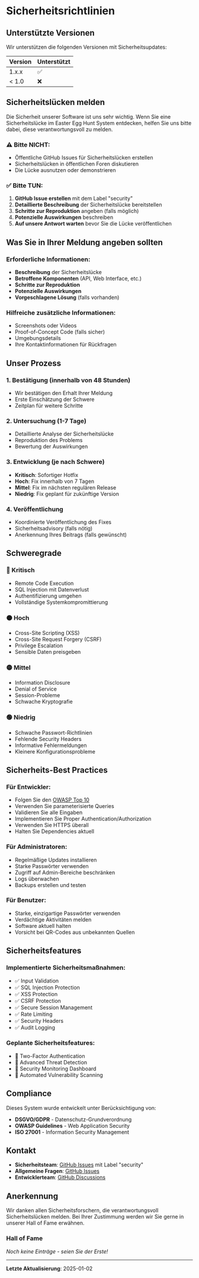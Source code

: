 # Sicherheitsrichtlinien

## Unterstützte Versionen

Wir unterstützen die folgenden Versionen mit Sicherheitsupdates:

| Version | Unterstützt        |
| ------- | ------------------ |
| 1.x.x   | :white_check_mark: |
| < 1.0   | :x:                |

## Sicherheitslücken melden

Die Sicherheit unserer Software ist uns sehr wichtig. Wenn Sie eine Sicherheitslücke im Easter Egg Hunt System entdecken, helfen Sie uns bitte dabei, diese verantwortungsvoll zu melden.

### ⚠️ Bitte NICHT:

- Öffentliche GitHub Issues für Sicherheitslücken erstellen
- Sicherheitslücken in öffentlichen Foren diskutieren
- Die Lücke ausnutzen oder demonstrieren

### ✅ Bitte TUN:

1. **GitHub Issue erstellen** mit dem Label "security"
2. **Detaillierte Beschreibung** der Sicherheitslücke bereitstellen
3. **Schritte zur Reproduktion** angeben (falls möglich)
4. **Potenzielle Auswirkungen** beschreiben
5. **Auf unsere Antwort warten** bevor Sie die Lücke veröffentlichen

## Was Sie in Ihrer Meldung angeben sollten

### Erforderliche Informationen:
- **Beschreibung** der Sicherheitslücke
- **Betroffene Komponenten** (API, Web Interface, etc.)
- **Schritte zur Reproduktion**
- **Potenzielle Auswirkungen**
- **Vorgeschlagene Lösung** (falls vorhanden)

### Hilfreiche zusätzliche Informationen:
- Screenshots oder Videos
- Proof-of-Concept Code (falls sicher)
- Umgebungsdetails
- Ihre Kontaktinformationen für Rückfragen

## Unser Prozess

### 1. Bestätigung (innerhalb von 48 Stunden)
- Wir bestätigen den Erhalt Ihrer Meldung
- Erste Einschätzung der Schwere
- Zeitplan für weitere Schritte

### 2. Untersuchung (1-7 Tage)
- Detaillierte Analyse der Sicherheitslücke
- Reproduktion des Problems
- Bewertung der Auswirkungen

### 3. Entwicklung (je nach Schwere)
- **Kritisch**: Sofortiger Hotfix
- **Hoch**: Fix innerhalb von 7 Tagen
- **Mittel**: Fix im nächsten regulären Release
- **Niedrig**: Fix geplant für zukünftige Version

### 4. Veröffentlichung
- Koordinierte Veröffentlichung des Fixes
- Sicherheitsadvisory (falls nötig)
- Anerkennung Ihres Beitrags (falls gewünscht)

## Schweregrade

### 🔴 Kritisch
- Remote Code Execution
- SQL Injection mit Datenverlust
- Authentifizierung umgehen
- Vollständige Systemkompromittierung

### 🟠 Hoch  
- Cross-Site Scripting (XSS)
- Cross-Site Request Forgery (CSRF)
- Privilege Escalation
- Sensible Daten preisgeben

### 🟡 Mittel
- Information Disclosure
- Denial of Service
- Session-Probleme
- Schwache Kryptografie

### 🟢 Niedrig
- Schwache Passwort-Richtlinien
- Fehlende Security Headers
- Informative Fehlermeldungen
- Kleinere Konfigurationsprobleme

## Sicherheits-Best Practices

### Für Entwickler:
- Folgen Sie den [OWASP Top 10](https://owasp.org/www-project-top-ten/)
- Verwenden Sie parameterisierte Queries
- Validieren Sie alle Eingaben
- Implementieren Sie Proper Authentication/Authorization
- Verwenden Sie HTTPS überall
- Halten Sie Dependencies aktuell

### Für Administratoren:
- Regelmäßige Updates installieren
- Starke Passwörter verwenden
- Zugriff auf Admin-Bereiche beschränken
- Logs überwachen
- Backups erstellen und testen

### Für Benutzer:
- Starke, einzigartige Passwörter verwenden
- Verdächtige Aktivitäten melden
- Software aktuell halten
- Vorsicht bei QR-Codes aus unbekannten Quellen

## Sicherheitsfeatures

### Implementierte Sicherheitsmaßnahmen:
- ✅ Input Validation
- ✅ SQL Injection Protection
- ✅ XSS Protection
- ✅ CSRF Protection
- ✅ Secure Session Management
- ✅ Rate Limiting
- ✅ Security Headers
- ✅ Audit Logging

### Geplante Sicherheitsfeatures:
- 🔄 Two-Factor Authentication
- 🔄 Advanced Threat Detection
- 🔄 Security Monitoring Dashboard
- 🔄 Automated Vulnerability Scanning

## Compliance

Dieses System wurde entwickelt unter Berücksichtigung von:
- **DSGVO/GDPR** - Datenschutz-Grundverordnung
- **OWASP Guidelines** - Web Application Security
- **ISO 27001** - Information Security Management

## Kontakt

- **Sicherheitsteam**: [GitHub Issues](../../issues) mit Label "security"
- **Allgemeine Fragen**: [GitHub Issues](../../issues)
- **Entwicklerteam**: [GitHub Discussions](../../discussions)

## Anerkennung

Wir danken allen Sicherheitsforschern, die verantwortungsvoll Sicherheitslücken melden. Bei Ihrer Zustimmung werden wir Sie gerne in unserer Hall of Fame erwähnen.

### Hall of Fame
*Noch keine Einträge - seien Sie der Erste!*

---

**Letzte Aktualisierung**: 2025-01-02
